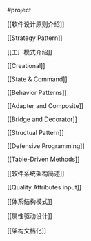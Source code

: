 #project

[[软件设计原则介绍]]

[[Strategy Pattern]]

[[工厂模式介绍]]

[[Creational]]

[[State & Command]]

[[Behavior Patterns]]

[[Adapter and Composite]]

[[Bridge and Decorator]]

[[Structual Pattern]]

[[Defensive Programming]]

[[Table-Driven Methods]]

[[软件系统架构简述]]

[[Quality Attributes input]]

[[体系结构模式]]

[[属性驱动设计]]

[[架构文档化]]